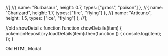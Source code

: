 //[
//{ name: "Bulbasaur", height: 0.7, types: ["grass", "poison"] },
//{ name: "Charizard", height: 1.7, types: ["fire", "flying"] },
//{ name: "Articuno", height: 1.5, types: ["ice", "flying"] },
//];

//old showDetails function
function showDetails(item) {
pokemonRepository.loadDetails(item).then(function () {
console.log(item);
});
}

Old HTML Modal

<!--<div class="modal">
        <button class="modal-close">Close</button>
        <h1>Modal title</h1>
        <p>Modal text</p>
      </div>-->
